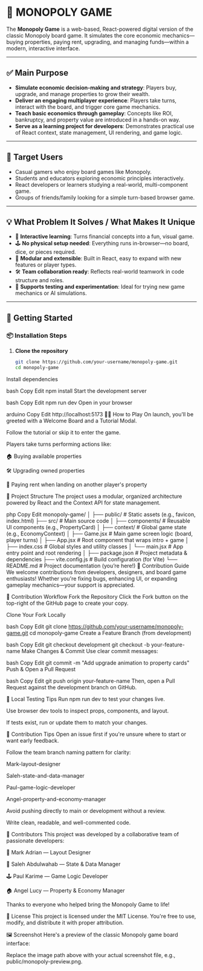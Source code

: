 # 🎲 MONOPOLY GAME 

The **Monopoly Game** is a web-based, React-powered digital version of the classic Monopoly board game. It simulates the core economic mechanics—buying properties, paying rent, upgrading, and managing funds—within a modern, interactive interface.

---

## ✅ Main Purpose

- **Simulate economic decision-making and strategy**: Players buy, upgrade, and manage properties to grow their wealth.
- **Deliver an engaging multiplayer experience**: Players take turns, interact with the board, and trigger core game mechanics.
- **Teach basic economics through gameplay**: Concepts like ROI, bankruptcy, and property value are introduced in a hands-on way.
- **Serve as a learning project for developers**: Demonstrates practical use of React context, state management, UI rendering, and game logic.

---

## 👥 Target Users

- Casual gamers who enjoy board games like Monopoly.
- Students and educators exploring economic principles interactively.
- React developers or learners studying a real-world, multi-component game.
- Groups of friends/family looking for a simple turn-based browser game.

---

## 💡 What Problem It Solves / What Makes It Unique

- 🧠 **Interactive learning**: Turns financial concepts into a fun, visual game.
- 🕹️ **No physical setup needed**: Everything runs in-browser—no board, dice, or pieces required.
- 🧩 **Modular and extensible**: Built in React, easy to expand with new features or player types.
- 🛠️ **Team collaboration ready**: Reflects real-world teamwork in code structure and roles.
- 🧪 **Supports testing and experimentation**: Ideal for trying new game mechanics or AI simulations.

---

## 🚀 Getting Started

### 📦 Installation Steps

1. **Clone the repository**
   ```bash
   git clone https://github.com/your-username/monopoly-game.git
   cd monopoly-game
Install dependencies

bash
Copy
Edit
npm install
Start the development server

bash
Copy
Edit
npm run dev
Open in your browser

arduino
Copy
Edit
http://localhost:5173
🧑‍💻 How to Play
On launch, you'll be greeted with a Welcome Board and a Tutorial Modal.

Follow the tutorial or skip it to enter the game.

Players take turns performing actions like:

🏠 Buying available properties

🛠️ Upgrading owned properties

💸 Paying rent when landing on another player's property

🧱 Project Structure
The project uses a modular, organized architecture powered by React and the Context API for state management.

php
Copy
Edit
monopoly-game/
│
├── public/               # Static assets (e.g., favicon, index.html)
├── src/                  # Main source code
│   ├── components/       # Reusable UI components (e.g., PropertyCard)
│   ├── context/          # Global game state (e.g., EconomyContext)
│   ├── Game.jsx          # Main game screen logic (board, player turns)
│   ├── App.jsx           # Root component that wraps intro + game
│   ├── index.css         # Global styles and utility classes
│   └── main.jsx          # App entry point and root rendering
│
├── package.json          # Project metadata & dependencies
├── vite.config.js        # Build configuration (for Vite)
└── README.md             # Project documentation (you’re here!)
🤝 Contribution Guide
We welcome contributions from developers, designers, and board game enthusiasts! Whether you're fixing bugs, enhancing UI, or expanding gameplay mechanics—your support is appreciated.

🧾 Contribution Workflow
Fork the Repository
Click the Fork button on the top-right of the GitHub page to create your copy.

Clone Your Fork Locally

bash
Copy
Edit
git clone https://github.com/your-username/monopoly-game.git
cd monopoly-game
Create a Feature Branch (from development)

bash
Copy
Edit
git checkout development
git checkout -b your-feature-name
Make Changes & Commit
Use clear commit messages:

bash
Copy
Edit
git commit -m "Add upgrade animation to property cards"
Push & Open a Pull Request

bash
Copy
Edit
git push origin your-feature-name
Then, open a Pull Request against the development branch on GitHub.

🧪 Local Testing Tips
Run npm run dev to test your changes live.

Use browser dev tools to inspect props, components, and layout.

If tests exist, run or update them to match your changes.

🧠 Contribution Tips
Open an issue first if you're unsure where to start or want early feedback.

Follow the team branch naming pattern for clarity:

Mark-layout-designer

Saleh-state-and-data-manager

Paul-game-logic-developer

Angel-property-and-economy-manager

Avoid pushing directly to main or development without a review.

Write clean, readable, and well-commented code.

🙌 Contributors
This project was developed by a collaborative team of passionate developers:

🎨 Mark Adrian — Layout Designer

🧠 Saleh Abdulwahab — State & Data Manager

🕹️ Paul Karime — Game Logic Developer

🏠 Angel Lucy — Property & Economy Manager

Thanks to everyone who helped bring the Monopoly Game to life!

📄 License
This project is licensed under the MIT License.
You're free to use, modify, and distribute it with proper attribution.

🖼️ Screenshot
Here's a preview of the classic Monopoly game board interface:


Replace the image path above with your actual screenshot file, e.g., public/monopoly-preview.png.

